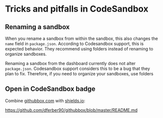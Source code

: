 # Tricks and pitfalls in CodeSandbox

## Renaming a sandbox

When you rename a sandbox from within the sandbox, this also changes the `name`
field in `package.json`. According to Codesandbox support, this is expected
behavior. They recommend using folders instead of renaming to organize
sandboxes.

Renaming a sandbox from the dashboard currently does not alter `package.json`.
Codesandbox support considers this to be a bug that they plan to fix. Therefore,
if you need to organize your sandboxes, use folders

## Open in CodeSandbox badge

Combine [githubbox.com](https://githubbox.com) with
[shields.io](https://shields.io/):

https://github.com/dferber90/githubbox/blob/master/README.md
